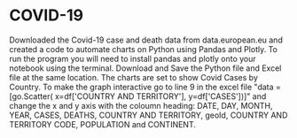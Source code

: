 # COVID-19
Downloaded the Covid-19 case and death data from data.european.eu and created a code to automate charts on Python using Pandas and Plotly. To run the program you will need to install pandas and plotly onto your notebook using the terminal. Download and Save the Python file and Excel file at the same location. The charts are set to show Covid Cases by Country. To make the graph interactive go to line 9 in the excel file "data = [go.Scatter( x=df['COUNTRY AND TERRITORY'], y=df['CASES'])]" and change the x and y axis with the coloumn heading: DATE, DAY,	MONTH, YEAR, CASES, DEATHS, COUNTRY AND TERRITORY, geoId, COUNTRY AND TERRITORY CODE, POPULATION and CONTINENT.
